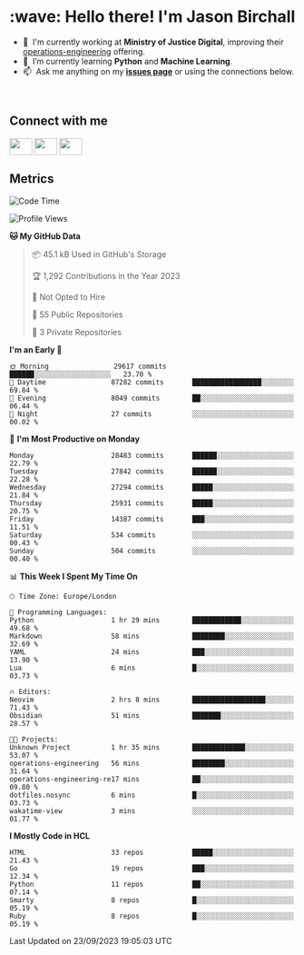 <h1 align="left" id="jason-title">:wave: Hello there! I'm Jason Birchall</h1>

- :office: &nbsp;I'm currently working at **Ministry of Justice Digital**, improving their [operations-engineering](https://github.com/ministryofjustice/operations-engineering) offering.
- :seedling: &nbsp;I’m currently learning **Python** and **Machine Learning**.
- :mailbox: &nbsp;Ask me anything on my **[issues page]** or using the connections below.


<br>

<h2>Connect with me</h2>
<p>
<a href="https://twitter.com/jsonBirchall" target="blank"><img align="center" src="https://cdn.jsdelivr.net/npm/simple-icons@3.0.1/icons/twitter.svg" alt="" height="30" width="40" /></a>
<a href="https://keybase.io/json0" target="blank"><img align="center" src="https://cdn.jsdelivr.net/npm/simple-icons@3.0.1/icons/keybase.svg" alt="" height="30" width="40" /></a>
<a href="https://www.reddit.com/user/kakorate" target="blank"><img align="center" src="https://cdn.jsdelivr.net/npm/simple-icons@3.0.1/icons/reddit.svg" alt="" height="30" width="40" /></a>
</p>

<h2>Metrics</h2>

<!--START_SECTION:waka-->
![Code Time](http://img.shields.io/badge/Code%20Time-1%2C211%20hrs%205%20mins-blue)

![Profile Views](http://img.shields.io/badge/Profile%20Views-0-blue)

**🐱 My GitHub Data** 

> 📦 45.1 kB Used in GitHub's Storage 
 > 
> 🏆 1,292 Contributions in the Year 2023
 > 
> 🚫 Not Opted to Hire
 > 
> 📜 55 Public Repositories 
 > 
> 🔑 3 Private Repositories 
 > 
**I'm an Early 🐤** 

```text
🌞 Morning                29617 commits       ██████░░░░░░░░░░░░░░░░░░░   23.70 % 
🌆 Daytime                87282 commits       █████████████████░░░░░░░░   69.84 % 
🌃 Evening                8049 commits        ██░░░░░░░░░░░░░░░░░░░░░░░   06.44 % 
🌙 Night                  27 commits          ░░░░░░░░░░░░░░░░░░░░░░░░░   00.02 % 
```
📅 **I'm Most Productive on Monday** 

```text
Monday                   28483 commits       ██████░░░░░░░░░░░░░░░░░░░   22.79 % 
Tuesday                  27842 commits       ██████░░░░░░░░░░░░░░░░░░░   22.28 % 
Wednesday                27294 commits       █████░░░░░░░░░░░░░░░░░░░░   21.84 % 
Thursday                 25931 commits       █████░░░░░░░░░░░░░░░░░░░░   20.75 % 
Friday                   14387 commits       ███░░░░░░░░░░░░░░░░░░░░░░   11.51 % 
Saturday                 534 commits         ░░░░░░░░░░░░░░░░░░░░░░░░░   00.43 % 
Sunday                   504 commits         ░░░░░░░░░░░░░░░░░░░░░░░░░   00.40 % 
```


📊 **This Week I Spent My Time On** 

```text
🕑︎ Time Zone: Europe/London

💬 Programming Languages: 
Python                   1 hr 29 mins        ████████████░░░░░░░░░░░░░   49.68 % 
Markdown                 58 mins             ████████░░░░░░░░░░░░░░░░░   32.69 % 
YAML                     24 mins             ███░░░░░░░░░░░░░░░░░░░░░░   13.90 % 
Lua                      6 mins              █░░░░░░░░░░░░░░░░░░░░░░░░   03.73 % 

🔥 Editors: 
Neovim                   2 hrs 8 mins        ██████████████████░░░░░░░   71.43 % 
Obsidian                 51 mins             ███████░░░░░░░░░░░░░░░░░░   28.57 % 

🐱‍💻 Projects: 
Unknown Project          1 hr 35 mins        █████████████░░░░░░░░░░░░   53.07 % 
operations-engineering   56 mins             ████████░░░░░░░░░░░░░░░░░   31.64 % 
operations-engineering-re17 mins             ██░░░░░░░░░░░░░░░░░░░░░░░   09.80 % 
dotfiles.nosync          6 mins              █░░░░░░░░░░░░░░░░░░░░░░░░   03.73 % 
wakatime-view            3 mins              ░░░░░░░░░░░░░░░░░░░░░░░░░   01.77 % 
```

**I Mostly Code in HCL** 

```text
HTML                     33 repos            █████░░░░░░░░░░░░░░░░░░░░   21.43 % 
Go                       19 repos            ███░░░░░░░░░░░░░░░░░░░░░░   12.34 % 
Python                   11 repos            ██░░░░░░░░░░░░░░░░░░░░░░░   07.14 % 
Smarty                   8 repos             █░░░░░░░░░░░░░░░░░░░░░░░░   05.19 % 
Ruby                     8 repos             █░░░░░░░░░░░░░░░░░░░░░░░░   05.19 % 
```




 Last Updated on 23/09/2023 19:05:03 UTC
<!--END_SECTION:waka-->

<!-- links -->

[issues page]: https://github.com/jasonBirchall/jasonBirchall/issues "jasonBirchall/issues"
